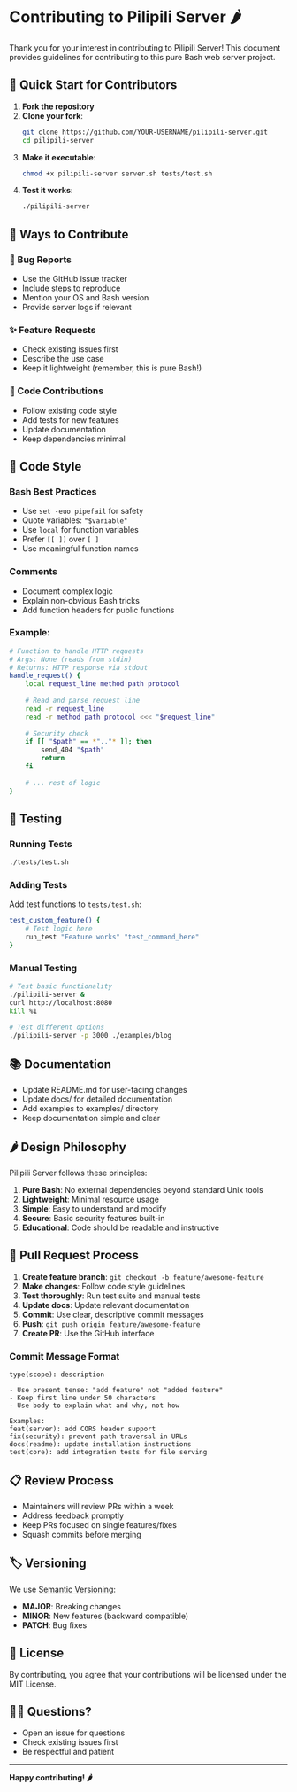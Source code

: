 # Contributing to Pilipili Server 🌶️

Thank you for your interest in contributing to Pilipili Server! This document provides guidelines for contributing to this pure Bash web server project.

## 🚀 Quick Start for Contributors

1. **Fork the repository**
2. **Clone your fork**:
   ```bash
   git clone https://github.com/YOUR-USERNAME/pilipili-server.git
   cd pilipili-server
   ```
3. **Make it executable**:
   ```bash
   chmod +x pilipili-server server.sh tests/test.sh
   ```
4. **Test it works**:
   ```bash
   ./pilipili-server
   ```

## 🎯 Ways to Contribute

### 🐛 Bug Reports
- Use the GitHub issue tracker
- Include steps to reproduce
- Mention your OS and Bash version
- Provide server logs if relevant

### ✨ Feature Requests
- Check existing issues first
- Describe the use case
- Keep it lightweight (remember, this is pure Bash!)

### 🔧 Code Contributions
- Follow existing code style
- Add tests for new features
- Update documentation
- Keep dependencies minimal

## 📝 Code Style

### Bash Best Practices
- Use `set -euo pipefail` for safety
- Quote variables: `"$variable"`
- Use `local` for function variables
- Prefer `[[ ]]` over `[ ]`
- Use meaningful function names

### Comments
- Document complex logic
- Explain non-obvious Bash tricks
- Add function headers for public functions

### Example:
```bash
# Function to handle HTTP requests
# Args: None (reads from stdin)
# Returns: HTTP response via stdout
handle_request() {
    local request_line method path protocol
    
    # Read and parse request line
    read -r request_line
    read -r method path protocol <<< "$request_line"
    
    # Security check
    if [[ "$path" == *".."* ]]; then
        send_404 "$path"
        return
    fi
    
    # ... rest of logic
}
```

## 🧪 Testing

### Running Tests
```bash
./tests/test.sh
```

### Adding Tests
Add test functions to `tests/test.sh`:
```bash
test_custom_feature() {
    # Test logic here
    run_test "Feature works" "test_command_here"
}
```

### Manual Testing
```bash
# Test basic functionality
./pilipili-server &
curl http://localhost:8080
kill %1

# Test different options
./pilipili-server -p 3000 ./examples/blog
```

## 📚 Documentation

- Update README.md for user-facing changes
- Update docs/ for detailed documentation
- Add examples to examples/ directory
- Keep documentation simple and clear

## 🌶️ Design Philosophy

Pilipili Server follows these principles:

1. **Pure Bash**: No external dependencies beyond standard Unix tools
2. **Lightweight**: Minimal resource usage
3. **Simple**: Easy to understand and modify
4. **Secure**: Basic security features built-in
5. **Educational**: Code should be readable and instructive

## 🔄 Pull Request Process

1. **Create feature branch**: `git checkout -b feature/awesome-feature`
2. **Make changes**: Follow code style guidelines
3. **Test thoroughly**: Run test suite and manual tests
4. **Update docs**: Update relevant documentation
5. **Commit**: Use clear, descriptive commit messages
6. **Push**: `git push origin feature/awesome-feature`
7. **Create PR**: Use the GitHub interface

### Commit Message Format
```
type(scope): description

- Use present tense: "add feature" not "added feature"
- Keep first line under 50 characters
- Use body to explain what and why, not how

Examples:
feat(server): add CORS header support
fix(security): prevent path traversal in URLs
docs(readme): update installation instructions
test(core): add integration tests for file serving
```

## 📋 Review Process

- Maintainers will review PRs within a week
- Address feedback promptly
- Keep PRs focused on single features/fixes
- Squash commits before merging

## 🏷️ Versioning

We use [Semantic Versioning](https://semver.org/):
- **MAJOR**: Breaking changes
- **MINOR**: New features (backward compatible)
- **PATCH**: Bug fixes

## 📄 License

By contributing, you agree that your contributions will be licensed under the MIT License.

## 🙋‍♂️ Questions?

- Open an issue for questions
- Check existing issues first
- Be respectful and patient

---

**Happy contributing! 🌶️**
